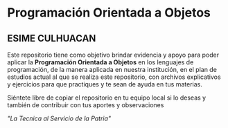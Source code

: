 # Programación Orientada a Objetos
##  ESIME CULHUACAN 

Este repositorio tiene como objetivo brindar evidencia y apoyo para poder aplicar la **Programación Orientada a Objetos** en los lenguajes de programación, de la manera aplicada en nuestra institución, en el plan de estudios actual al que se realiza este repositorio, con archivos explicativos y ejercicios para que practiques y te sean de ayuda en tus materias.

Siéntete libre de copiar el repositorio en tu equipo local si lo deseas y también de contribuir con tus aportes y observaciones

*"La Tecnica al Servicio de la Patria"*


